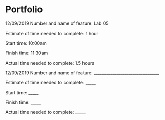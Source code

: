 # Portfolio

12/09/2019
Number and name of feature: Lab 05

Estimate of time needed to complete: 1 hour

Start time: 10:00am

Finish time: 11:30am

Actual time needed to complete: 1.5 hours


12/09/2019
Number and name of feature: ________________________________

Estimate of time needed to complete: _____

Start time: _____

Finish time: _____

Actual time needed to complete: _____
